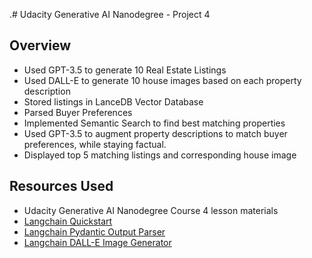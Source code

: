 .# Udacity Generative AI Nanodegree - Project 4

## Overview
* Used GPT-3.5 to generate 10 Real Estate Listings
* Used DALL-E to generate 10 house images based on each property description
* Stored listings in LanceDB Vector Database
* Parsed Buyer Preferences
* Implemented Semantic Search to find best matching properties
* Used GPT-3.5 to augment property descriptions to match buyer preferences, while staying factual.
* Displayed top 5 matching listings and corresponding house image

## Resources Used
* Udacity Generative AI Nanodegree Course 4 lesson materials
* [Langchain Quickstart](https://python.langchain.com/docs/get_started/quickstart)
* [Langchain Pydantic Output Parser](https://python.langchain.com/docs/modules/model_io/output_parsers/types/pydantic)
* [Langchain DALL-E Image Generator](https://python.langchain.com/docs/integrations/tools/dalle_image_generator)